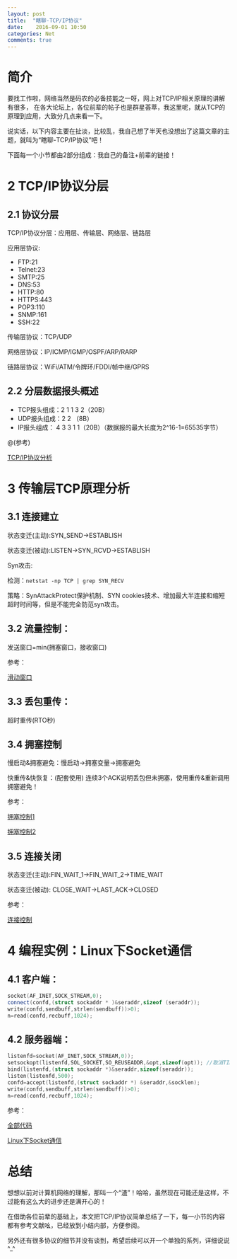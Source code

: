 ```yaml
---
layout: post
title:  "瞎聊-TCP/IP协议"
date:    2016-09-01 10:50
categories: Net
comments: true
---
```


# 简介

要找工作啦，网络当然是码农的必备技能之一呀，网上对TCP/IP相关原理的讲解有很多，
在各大论坛上，各位前辈的帖子也是群星荟萃，我这里呢，就从TCP的原理到应用，大致分几点来看一下。

说实话，以下内容主要在扯淡，比较乱，我自己想了半天也没想出了这篇文章的主题，就叫为“瞎聊-TCP/IP协议”吧！

下面每一个小节都由2部分组成：我自己的备注+前辈的链接！

# 2 TCP/IP协议分层

## 2.1 协议分层

TCP/IP协议分层：应用层、传输层、网络层、链路层

应用层协议:

 * FTP:21
 * Telnet:23
 * SMTP:25
 * DNS:53
 * HTTP:80
 * HTTPS:443
 * POP3:110
 * SNMP:161
 * SSH:22

传输层协议：TCP/UDP

网络层协议：IP/ICMP/IGMP/OSPF/ARP/RARP

链路层协议：WiFi/ATM/令牌环/FDDI/帧中继/GPRS 

## 2.2 分层数据报头概述

 * TCP报头组成：2 1 1 3 2（20B）
 * UDP报头组成：2 2 （8B）
 * IP报头组成： 4 3 3 1 1（20B）（数据报的最大长度为2^16-1=65535字节）

@(参考)

[TCP/IP协议分析](http://blog.chinaunix.net/uid-26833883-id-3627644.html)

# 3 传输层TCP原理分析

## 3.1 连接建立

状态变迁(主动):SYN_SEND->ESTABLISH

状态变迁(被动):LISTEN->SYN_RCVD->ESTABLISH

Syn攻击:

 检测：`netstat -np TCP | grep SYN_RECV `
 
 策略：SynAttackProtect保护机制、SYN cookies技术、增加最大半连接和缩短超时时间等，但是不能完全防范syn攻击。

## 3.2 流量控制：

发送窗口=min(拥塞窗口，接收窗口)

参考：

[滑动窗口](http://network.51cto.com/art/201501/464002_1.htm)

## 3.3 丢包重传：

超时重传(RTO秒)

## 3.4 拥塞控制

慢启动&拥塞避免：慢启动->拥塞变量->拥塞避免

快重传&快恢复：(配套使用) 连续3个ACK说明丢包但未拥塞，使用重传&重新调用拥塞避免！

参考：

[拥塞控制1](http://blog.sina.com.cn/s/blog_48ebca64010003t0.html)

[拥塞控制2](http://blog.csdn.net/sicofield/article/details/9708383)

## 3.5 连接关闭

状态变迁(主动):FIN_WAIT_1->FIN_WAIT_2->TIME_WAIT

状态变迁(被动):	CLOSE_WAIT->LAST_ACK->CLOSED

参考：

[连接控制](http://blog.chinaunix.net/uid-23886490-id-4983250.html)

# 4 编程实例：Linux下Socket通信

## 4.1 客户端：

```cpp
socket(AF_INET,SOCK_STREAM,0);
connect(confd,(struct sockaddr * )&seraddr,sizeof (seraddr));
write(confd,sendbuff,strlen(sendbuff))>0);
n=read(confd,recbuff,1024);
```

## 4.2 服务器端：

```cpp
listenfd=socket(AF_INET,SOCK_STREAM,0));
setsockopt(listenfd,SOL_SOCKET,SO_REUSEADDR,&opt,sizeof(opt)); //取消TIME_WAIT状态
bind(listenfd,(struct sockaddr *)&seraddr,sizeof(seraddr));
listen(listenfd,500);
confd=accept(listenfd,(struct sockaddr *) &seraddr,&socklen);
write(confd,sendbuff,strlen(sendbuff))>0);
n=read(confd,recbuff,1024);
```

参考：

[全部代码](https://github.com/xnzaa/socket_linux)

[Linux下Socket通信](http://network.51cto.com/art/201412/459619_2.htm)

# 总结

想想以前对计算机网络的理解，那叫一个“渣”！哈哈，虽然现在可能还是这样，不过能有这么大的进步还是满开心的！

在借助各位前辈的基础上，本文把TCP/IP协议简单总结了一下，每一小节的内容都有参考文献吆，已经放到小结内部，方便参阅。

另外还有很多协议的细节并没有谈到，希望后续可以开一个单独的系列，详细说说  ^_^